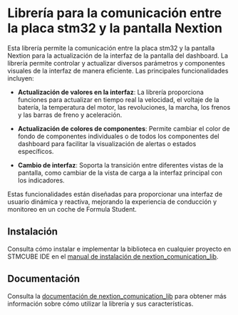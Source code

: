 # Librería para la comunicación entre la placa stm32 y la pantalla Nextion

Esta librería permite la comunicación entre la placa stm32 y la pantalla Nextion para la actualización de la interfaz de la pantalla del dashboard. La librería permite controlar y actualizar diversos parámetros y componentes visuales de la interfaz de manera eficiente. Las principales funcionalidades incluyen:

- **Actualización de valores en la interfaz**: La librería proporciona funciones para actualizar en tiempo real la velocidad, el voltaje de la batería, la temperatura del motor, las revoluciones, la marcha, los frenos y las barras de freno y aceleración.

- **Actualización de colores de componentes**: Permite cambiar el color de fondo de componentes individuales o de todos los componentes del dashboard para facilitar la visualización de alertas o estados específicos.

- **Cambio de interfaz**: Soporta la transición entre diferentes vistas de la pantalla, como cambiar de la vista de carga a la interfaz principal con los indicadores.

Estas funcionalidades están diseñadas para proporcionar una interfaz de usuario dinámica y reactiva, mejorando la experiencia de conducción y monitoreo en un coche de Formula Student.

## Instalación
Consulta cómo instalar e implementar la biblioteca en cualquier proyecto en STMCUBE IDE en el [manual de instalación de nextion_comunication_lib](./docs/Manual%20de%20instalación%20nextion_comunication_lib.pdf).

## Documentación
Consulta la [documentación de nextion_comunication_lib](./docs/Documentación%20nextion_comunication_lib.pdf) para obtener más información sobre cómo utilizar la librería y sus características.
